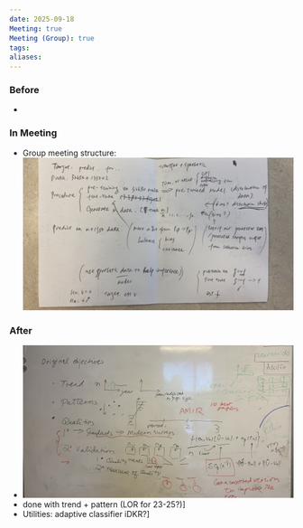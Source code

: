 ```yaml
---
date: 2025-09-18
Meeting: true
Meeting (Group): true
tags:
aliases:
---
```


### Before
- 

### In Meeting
- Group meeting structure: ![](IMG_5782.jpeg)

### After
- ![](IMG_5783.jpg)
- done with trend + pattern (LOR for 23-25?)]
- Utilities: adaptive classifier iDKR?]